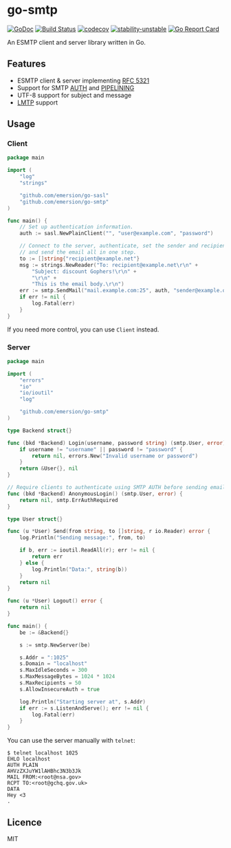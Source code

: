 # go-smtp

[![GoDoc](https://godoc.org/github.com/emersion/go-smtp?status.svg)](https://godoc.org/github.com/emersion/go-smtp)
[![Build Status](https://travis-ci.org/emersion/go-smtp.svg?branch=master)](https://travis-ci.org/emersion/go-smtp)
[![codecov](https://codecov.io/gh/emersion/go-smtp/branch/master/graph/badge.svg)](https://codecov.io/gh/emersion/go-smtp)
[![stability-unstable](https://img.shields.io/badge/stability-unstable-yellow.svg)](https://github.com/emersion/stability-badges#unstable)
[![Go Report Card](https://goreportcard.com/badge/github.com/emersion/go-smtp)](https://goreportcard.com/report/github.com/emersion/go-smtp)

An ESMTP client and server library written in Go.

## Features

* ESMTP client & server implementing [RFC 5321](https://tools.ietf.org/html/rfc5321)
* Support for SMTP [AUTH](https://tools.ietf.org/html/rfc4954) and [PIPELINING](https://tools.ietf.org/html/rfc2920)
* UTF-8 support for subject and message
* [LMTP](https://tools.ietf.org/html/rfc2033) support

## Usage

### Client

```go
package main

import (
	"log"
	"strings"

	"github.com/emersion/go-sasl"
	"github.com/emersion/go-smtp"
)

func main() {
	// Set up authentication information.
	auth := sasl.NewPlainClient("", "user@example.com", "password")

	// Connect to the server, authenticate, set the sender and recipient,
	// and send the email all in one step.
	to := []string{"recipient@example.net"}
	msg := strings.NewReader("To: recipient@example.net\r\n" +
		"Subject: discount Gophers!\r\n" +
		"\r\n" +
		"This is the email body.\r\n")
	err := smtp.SendMail("mail.example.com:25", auth, "sender@example.org", to, msg)
	if err != nil {
		log.Fatal(err)
	}
}
```

If you need more control, you can use `Client` instead.

### Server

```go
package main

import (
	"errors"
	"io"
	"io/ioutil"
	"log"

	"github.com/emersion/go-smtp"
)

type Backend struct{}

func (bkd *Backend) Login(username, password string) (smtp.User, error) {
	if username != "username" || password != "password" {
		return nil, errors.New("Invalid username or password")
	}
	return &User{}, nil
}

// Require clients to authenticate using SMTP AUTH before sending emails
func (bkd *Backend) AnonymousLogin() (smtp.User, error) {
	return nil, smtp.ErrAuthRequired
}

type User struct{}

func (u *User) Send(from string, to []string, r io.Reader) error {
	log.Println("Sending message:", from, to)

	if b, err := ioutil.ReadAll(r); err != nil {
		return err
	} else {
		log.Println("Data:", string(b))
	}
	return nil
}

func (u *User) Logout() error {
	return nil
}

func main() {
	be := &Backend{}

	s := smtp.NewServer(be)

	s.Addr = ":1025"
	s.Domain = "localhost"
	s.MaxIdleSeconds = 300
	s.MaxMessageBytes = 1024 * 1024
	s.MaxRecipients = 50
	s.AllowInsecureAuth = true

	log.Println("Starting server at", s.Addr)
	if err := s.ListenAndServe(); err != nil {
		log.Fatal(err)
	}
}
```

You can use the server manually with `telnet`:
```
$ telnet localhost 1025
EHLO localhost
AUTH PLAIN
AHVzZXJuYW1lAHBhc3N3b3Jk
MAIL FROM:<root@nsa.gov>
RCPT TO:<root@gchq.gov.uk>
DATA
Hey <3
.
```

## Licence

MIT
